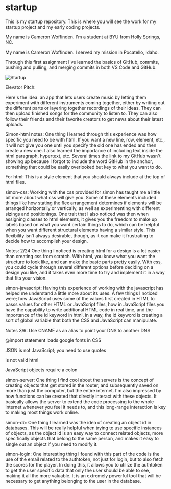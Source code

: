 # startup
This is my startup repository. 
This is where you will see the work for my startup project and my early coding projects.

My name is Cameron Woffinden. I'm a student at BYU from Holly Springs, NC.

My name is Cameron Woffinden. I served my mission in Pocatello, Idaho.

Through this first assignment I've learned the basics of GitHub, commits, pushing and pulling, and merging commits in both VS Code and GitHub.

![Startup](https://user-images.githubusercontent.com/123421685/215222030-b09f1490-9445-4bc5-9f15-cb6557bbe1c3.jpg)

Elevator Pitch:

Here's the idea: an app that lets users create music by letting them experiment with different instruments coming together, either by writing out the different parts or layering together recordings of their ideas. They can then upload finished songs for the community to listen to. They can also follow their friends and their favorite creators to get news about their latest uploads.

Simon-html notes:
One thing I learned through this experience was how specific you need to be with html. If you want a new line, row, element, etc., it will not give you one until you specify the old one has ended and then create a new one. I also learned the importance of including text inside the html paragraph, hypertext, etc. Several times the link to my GitHub wasn't showing up because I forgot to include the word GitHub in the anchor, something that could be easily overlooked but key to what you want to do.

For html: This is a style element that you should always include at the top of html files.
<meta
  name="viewport"
  content=
    "width=device-width, initial-scale=1"
/>

simon-css: Working with the css provided for simon has taught me a little bit more about what css will give you. Some of these elements included things like how stating the flex arrangement determines if elements will be arranged horizontally or vertically, as well as experimenting with different sizings and positionings. One trait that I also noticed was then when assigning classes to html elements, it gives you the freedom to make up labels based on what you want certain things to do, which can be helpful when you want different structural elements having a similar style. This flexibility isn't always desirable, though, as it can make it frustrating to decide how to accomplish your design.

Notes: 2/24
One thing I noticed is creating html for a design is a lot easier than creating css from scratch. With html, you know what you want the structure to look like, and can make the basic parts pretty easily. With css, you could cycle through several different options before deciding on a design you like, and it takes even more time to try and implement it in a way that fits your vision.

simon-javascript: Having this experience of working with the javascript has helped me understand a little more about its uses. A few things I noticed were; how JavaScript uses some of the values first created in HTML to passs values for other HTML or JavaScript files, how in JavaScript files you have the capability to write additional HTML code in real time, and the importance of the id keyword in html. in a way, the id keyword is creating a sort of global variable that both the CSS and JavaScript can manipulate. 

Notes 3/6:
Use CNAME as an alias to point your DNS to another DNS

@import statement loads google fonts in CSS

JSON is not JavaScript; you need to use quotes

<javascript> is not valid html

JavaScript objects require a colon

simon-server: One thing I find cool about the servers is the concept of creating objects that get stored in the router, and subsequently saved on more than just the computer, but the entire internet. I'm also impressed by how functions can be created that directly interact with these objects. It basically allows the server to extend the code processing to the whole internet whenever you feel it needs to, and this long-range interaction is key to making most things work online.

simon-db: One thing I learned was the idea of creating an object id in databases. This will be really helpful when trying to use specific instances of objects, as the object id is an easy way to connect related objects, more specifically objects that belong to the same person, and makes it easy to single out an object if you need to modify it.

simon-login: One interesting thing I found with this part of the code is the use of the email related to the authtoken, not just for login, but to also fetch the scores for the player. In doing this, it allows you to utilize the authtoken to get the user specific data that only the user should be able to see, making it all the more valuable. It is an extremely powerful tool that will be necessary to get anything belonging to the user in the database.
  
